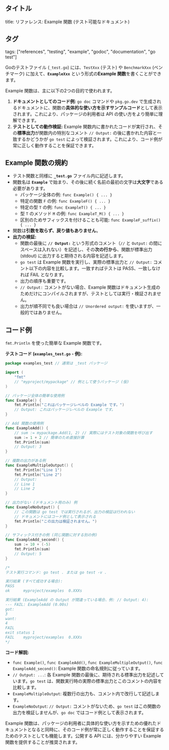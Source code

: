 ## タイトル
title: リファレンス: Example 関数 (テスト可能なドキュメント)
## タグ
tags: ["references", "testing", "example", "godoc", "documentation", "go test"]

Goのテストファイル (`_test.go`) には、`TestXxx` (テスト) や `BenchmarkXxx` (ベンチマーク) に加えて、**`ExampleXxx`** という形式の**Example 関数**を書くことができます。

Example 関数は、主に以下の2つの目的で使われます。

1.  **ドキュメントとしてのコード例:** `go doc` コマンドや `pkg.go.dev` で生成されるドキュメントに、関数の**具体的な使い方を示すサンプルコード**として表示されます。これにより、パッケージの利用者は API の使い方をより簡単に理解できます。
2.  **テストとしての動作検証:** Example 関数内に書かれたコードが実行され、その**標準出力**が関数内の特別なコメント `// Output:` の後に書かれた内容と一致するかどうかが `go test` によって検証されます。これにより、コード例が常に正しく動作することを保証できます。

## Example 関数の規約

*   テスト関数と同様に **`_test.go`** ファイル内に記述します。
*   関数名は **`Example`** で始まり、その後に続く名前の最初の文字は**大文字**である必要があります。
    *   パッケージ全体の例: `func Example() { ... }`
    *   特定の関数 `F` の例: `func ExampleF() { ... }`
    *   特定の型 `T` の例: `func ExampleT() { ... }`
    *   型 `T` のメソッド `M` の例: `func ExampleT_M() { ... }`
    *   区別のためサフィックスを付けることも可能: `func ExampleF_suffix() { ... }`
*   関数は**引数を取らず、戻り値もありません**。
*   **出力の検証:**
    *   関数の最後に **`// Output:`** という形式のコメント（`//` と `Output:` の間にスペースは入れない）を記述し、その**次の行から**、関数が標準出力 (stdout) に出力すると期待される内容を記述します。
    *   `go test` は Example 関数を実行し、実際の標準出力と `// Output:` コメント以下の内容を比較します。一致すればテストは PASS、一致しなければ FAIL となります。
    *   出力の順序も重要です。
    *   `// Output:` コメントがない場合、Example 関数はドキュメント生成のためだけにコンパイルされますが、テストとしては実行・検証されません。
    *   出力が順不同でも良い場合は `// Unordered output:` を使いますが、一般的ではありません。

## コード例

`fmt.Println` を使った簡単な Example 関数です。

**テストコード (`examples_test.go` - 例):**
```go
package examples_test // 通常は _test パッケージ

import (
	"fmt"
	// "myproject/mypackage" // 例として使うパッケージ (仮)
)

// パッケージ全体の簡単な使用例
func Example() {
	fmt.Println("これはパッケージレベルの Example です。")
	// Output: これはパッケージレベルの Example です。
}

// Add 関数の使用例
func ExampleAdd() {
	// sum := mypackage.Add(1, 2) // 実際にはテスト対象の関数を呼び出す
	sum := 1 + 2 // 簡単のため直接計算
	fmt.Println(sum)
	// Output: 3
}

// 複数の出力がある例
func ExampleMultipleOutput() {
	fmt.Println("Line 1")
	fmt.Println("Line 2")
	// Output:
	// Line 1
	// Line 2
}

// 出力がない (ドキュメント用のみ) 例
func ExampleNoOutput() {
	// この関数は go test では実行されるが、出力の検証は行われない
	// ドキュメントにはコード例として表示される
	fmt.Println("この出力は検証されません。")
}

// サフィックス付きの例 (同じ関数に対する別の例)
func ExampleAdd_second() {
	sum := 10 + (-5)
	fmt.Println(sum)
	// Output: 5
}

/*
テスト実行コマンド: go test . または go test -v .

実行結果 (すべて成功する場合):
PASS
ok  	myproject/examples	0.XXXs

実行結果 (ExampleAdd の Output が間違っている場合、例: // Output: 4):
--- FAIL: ExampleAdd (0.00s)
got:
3
want:
4
FAIL
exit status 1
FAIL	myproject/examples	0.XXXs
*/
```

**コード解説:**

*   `func Example()`, `func ExampleAdd()`, `func ExampleMultipleOutput()`, `func ExampleAdd_second()`: Example 関数の命名規則に従っています。
*   `// Output: ...`: 各 Example 関数の最後に、期待される標準出力を記述しています。`go test` は、関数実行時の実際の標準出力とこのコメントの内容を比較します。
*   `ExampleMultipleOutput`: 複数行の出力も、コメント内で改行して記述します。
*   `ExampleNoOutput`: `// Output:` コメントがないため、`go test` はこの関数の出力を検証しませんが、`go doc` ではコード例として表示されます。

Example 関数は、パッケージの利用者に具体的な使い方を示すための優れたドキュメントとなると同時に、そのコード例が常に正しく動作することを保証するためのテストとしても機能します。公開する API には、分かりやすい Example 関数を提供することが推奨されます。